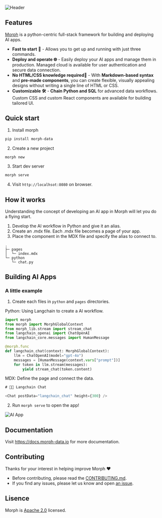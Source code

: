 ![Header](https://data.morphdb.io/assets/header.png)

## Features

[Morph](https://www.morph-data.io/) is a python-centric full-stack framework for building and deploying AI apps.

- **Fast to start** 🚀 - Allows you to get up and running with just three commands.
- **Deploy and operate 🌐** - Easily deploy your AI apps and manage them in production. Managed cloud is available for user authentication and secure data connection.
- **No HTML/CSS knowledge required🔰** - With **Markdown-based syntax** and **pre-made components**, you can create flexible, visually appealing designs without writing a single line of HTML or CSS.
- **Customizable 🛠️** - **Chain Python and SQL** for advanced data workflows. Custom CSS and custom React components are available for building tailored UI.

## Quick start

1. Install morph

```bash
pip install morph-data
```

2. Create a new project

```bash
morph new
```

3. Start dev server

```bash
morph serve
```

4. Visit `http://localhsot:8080` on browser.

## How it works

Understanding the concept of developing an AI app in Morph will let you do a flying start.

1. Develop the AI workflow in Python and give it an alias.
2. Create an .mdx file. Each .mdx file becomes a page of your app.
3. Place the component in the MDX file and specify the alias to connect to.

```
.
├─ pages
│  └─ index.mdx
└─ python
   └─ chat.py
```

## Building AI Apps

### A little example

1. Create each files in `python` and `pages` directories.

Python: Using Langchain to create a AI workflow.

```python
import morph
from morph import MorphGlobalContext
from morph_lib.stream import stream_chat
from langchain_openai import ChatOpenAI
from langchain_core.messages import HumanMessage

@morph.func
def langchain_chat(context: MorphGlobalContext):
    llm = ChatOpenAI(model="gpt-4o")
    messages = [HumanMessage(context.vars["prompt"])]
    for token in llm.stream(messages):
        yield stream_chat(token.content)
```

MDX: Define the page and connect the data.

```typescript
# 🦜🔗 Langchain Chat

<Chat postData="langchain_chat" height={300} />
```

2. Run `morph serve` to open the app!

![AI App](https://data.morphdb.io/assets/sample-ai-app.png)

## Documentation

Visit https://docs.morph-data.io for more documentation.

## Contributing

Thanks for your interest in helping improve Morph ❤️

- Before contributing, please read the [CONTRIBUTING.md](CONTRIBUTING.md).
- If you find any issues, please let us know and open [an issue](https://github.com/morph-data/morph/issues/new/choose).

## Lisence

Morph is [Apache 2.0](https://www.apache.org/licenses/LICENSE-2.0) licensed.
